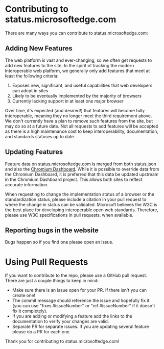# Contributing to status.microsoftedge.com

There are many ways you can contribute to status.microsoftedge.com:

## Adding New Features
The web platform is vast and ever-changing, so we often get requests to add new features to the site. In the spirit of tracking the modern interoperable web platform, we generally only add features that meet at least the following criteria:

1.	Exposes new, significant, and useful capabilities that web developers can adopt in sites
2.	Likely to be eventually implemented by the majority of browsers 
3.	Currently lacking support in at least one major browser

Over time, it's expected (and desired!) that features will become fully interoperable, meaning they no longer meet the third requirement above. We don't currently have a plan to remove such features from the site, but may do so at a future date. Not all requests to add features will be accepted as there is a high maintenance cost to keep interoperability, documentation, and standards statuses up to date.  

## Updating Features
Feature data on status.microsoftedge.com is merged from both status.json and also the [Chromium Dashboard](https://github.com/GoogleChrome/chromium-dashboard). While it is possible to override data from the Chromium Dashboard, it is preferred that this data be updated upstream in the Chromium Dashboard project. This allows both sites to reflect accurate information.

When requesting to change the implementation status of a browser or the standardization status, please include a citation in your pull request to where the change in status can be validated. Microsoft believes the W3C is the best place for developing interoperable open web standards. Therefore, please use W3C specifications in pull requests, when available.

## Reporting bugs in the website 
Bugs happen so if you find one please open an issue. 

# Using Pull Requests
If you want to contribute to the repo, please use a GitHub pull request. There are just a couple things to keep in mind:
- Make sure there is an issue open for your PR. If there isn't you can create one!
- The commit message should reference the issue and hopefully fix it (you can use "fixes #issueNumber" or "ref #issueNumber" if it doesn't fix it completely). 
- If you are adding or modifying a feature add the links to the documentation to verify your changes are valid.
- Separate PR for separate issues. If you are updating several feature please do a PR for each one.

 Thank you for contributing to status.microsoftedge.com!

